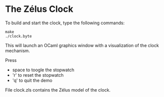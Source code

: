 # The Zélus Clock

To build and start the clock, type the following commands:

```
make
./clock.byte
```

This will launch an OCaml graphics window with a visualization of the
clock mechanism.

Press
- space to toogle the stopwatch
- 'r' to reset the stopwatch
- 'q' to quit the demo

File clock.zls contains the Zélus model of the clock.
